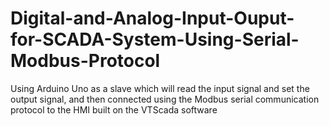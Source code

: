 # Digital-and-Analog-Input-Ouput-for-SCADA-System-Using-Serial-Modbus-Protocol
Using Arduino Uno as a slave which will read the input signal and set the output signal, and then connected using the Modbus serial communication protocol to the HMI built on the VTScada software
